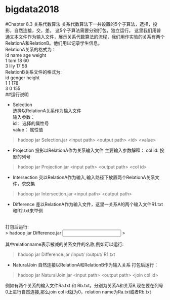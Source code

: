 # bigdata2018
#Chapter 8.3 关系代数算法
关系代数算法下一共设置的5个子算法，选择，投影，自然连接，交，差。
这5个子算法需要分别打包，独立运行。
这里我们用普通文本文件作为输入文件，展示关系代数算法的流程，我们用作实验的关系有两个RelationA和RelationB。他们用以记录学生信息。<br/>
RelationA关系的格式为：<br/>
id name age weight<br/>
1  tom  18  60<br/>
3  lily 17  58</br>
RelationB关系文件的格式为:<br/>
id genger height<br/>
1  1      178<br/>
3  0      155<br/>
##运行说明
* Selection<br>
选择以RelationA关系作为输入文件<br/>
输入参数：<br/>
id： 选择的属性号<br/>
value： 属性值
> hadoop jar Selection.jar <input path\> <output path\> <id\> <value\>

* Projection
投影以RelationA作为关系输入文件
主要输入参数解释：
col id: 投影的列号
> hadoop jar Projection.jar <input path\> <output path\> <col id\>

* Intersection
交以RelationA作为输入,输入路径下放置两个RelationA关系文件，求交集
> hadoop jar Intersection.jar <input path\> <output path\> 

* Difference
差以RelationA作为输入文件，这里一关系A的两个输入文件R1.txt和R2.txt来举例
<br/>
打包后运行:<br>
> hadoop jar Difference.jar <input path\> <output path\>
> <relation name\>    

   其中relationname表示被减的关系文件的名称,例如可以运行:
> hadoop jar Difference.jar /input/ /output/ R1.txt

* NaturalJoin
自然连接以RelationA和RelationB作为输入关系
打包后运行：
> hadoop jar NaturalJoin.jar <input path\> <output path\>
> <join col id\> <relation name>

例如有两个关系的输入文件Ra.txt 和 Rb.txt。分别为关系A和关系B,现在要在列号0上进行自然连接,那么join col id就为0，relation name为Ra.txt或者Rb.txt
  


